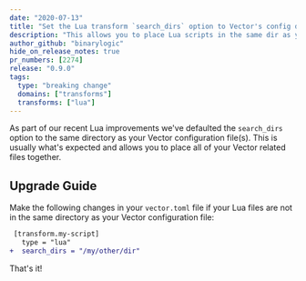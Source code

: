 ```yaml
---
date: "2020-07-13"
title: "Set the Lua transform `search_dirs` option to Vector's config dir by default"
description: "This allows you to place Lua scripts in the same dir as your Vector config"
author_github: "binarylogic"
hide_on_release_notes: true
pr_numbers: [2274]
release: "0.9.0"
tags:
  type: "breaking change"
  domains: ["transforms"]
  transforms: ["lua"]
---
```


As part of our recent Lua improvements we've defaulted the `search_dirs` option
to the same directory as your Vector configuration file(s). This is usually
what's expected and allows you to place all of your Vector related files
together.

## Upgrade Guide

Make the following changes in your `vector.toml` file if your Lua files are not
in the same directory as your Vector configuration file:

```diff title="vector.toml"
 [transform.my-script]
   type = "lua"
+  search_dirs = "/my/other/dir"
```

That's it!
